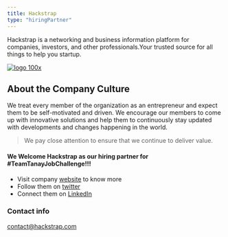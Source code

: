 ```yaml
---
title: Hackstrap
type: "hiringPartner"
---
```

Hackstrap is a networking and business information platform for companies, investors, and other professionals.Your trusted source for all things to help you startup.    

[![logo 100x](https://user-images.githubusercontent.com/48213106/82052934-1bb36500-96da-11ea-97f7-85e42f02f803.png)](http://hackstrap.com/)

## About the Company Culture
We treat every member of the organization as an entrepreneur and expect them to be self-motivated and driven. We encourage our members to come up with innovative solutions and help them to continuously stay updated with developments and changes happening in the world.

> We pay close attention to ensure that we continue to deliver value.

#### We Welcome Hackstrap as our hiring partner for #TeamTanayJobChallenge!!!
- Visit company [website](http://hackstrap.com/) to know more
- Follow them on [twitter](http://twitter.com/hackstrap)
- Connect them on [LinkedIn](https://www.linkedin.com/company/hackstrap/)

### Contact info
[contact@hackstrap.com](mailto:contact@hackstrap.com)


